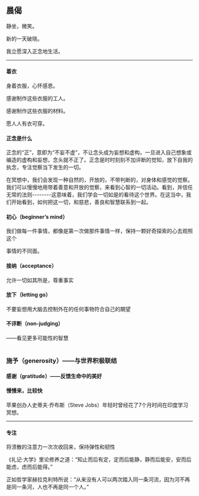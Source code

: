 ## 晨偈

静坐，微笑。

新的一天破晓。

我立愿深入正念地生活。

---

#### 着衣

身着衣服，心怀感恩。

感谢制作这些衣服的工人。

感谢制作这些衣服的材料。

愿人人有衣可穿。

#### 正念是什么

正念的“正”，意即为“不妄不虚”，不让念头成为妄想和虚构，一旦进入自己想象或编造的虚构和妄想，念头就不正了。正念是时时刻刻不加评断的觉知，放下自我的执念，专注觉察当下发生的一切。

在冥想中，我们会发现一种自然的，开放的，不带判断的，对身体和感觉的觉察。我们可以慢慢地用带着善意和开放的觉察，来看到心智的一切活动。看到，并信任无常的法则--------这意味着，我们学会一切如是的看待这个世界。在这当中，我们开始看到，如何把这一切，和慈悲，善良和智慧联系到一起。

#### 初心（beginner’s mind）

我们做每一件事情，都像是第一次做那件事情一样，保持一颗好奇探索的心去观照这个

事情的不同面。

#### 接纳（acceptance）

允许一切如其所是，尊重事实

#### 放下（letting go）

不要妄想用大脑去控制外在的任何事物符合自己的期望

#### 不评断（non-judging）

 ——看见更多可能性的智慧

# 

### 施予（generosity）——与世界积极联结

#### 感谢（gratitude）——反馈生命中的美好

#### 慢慢来，比较快

苹果创办人史蒂夫·乔布斯（Steve Jobs）年轻时曾经花了7个月时间在印度学习冥想。

------

#### 专注

将溃散的注意力一次次收回来，保持弹性和韧性

《礼记·大学》里论修养之道：“知止而后有定，定而后能静，静而后能安，安而后能虑，虑而后能得。”

正如哲学家赫拉克利特所说：“从来没有人可以两次踏入同一条河流，因为河不再是同一条河，人也不再是同一个人。”
